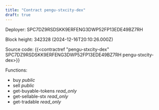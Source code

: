 ```yaml
---
title: "Contract pengu-stxcity-dex"
draft: true
---
```

Deployer: SPC7DZ9RSDSKK9ERFENG3DWP52FP13EDE49BZ7RH


 



Block height: 342328 (2024-12-16T20:10:26.000Z)

Source code: {{<contractref "pengu-stxcity-dex" SPC7DZ9RSDSKK9ERFENG3DWP52FP13EDE49BZ7RH pengu-stxcity-dex>}}

Functions:

* buy _public_
* sell _public_
* get-buyable-tokens _read_only_
* get-sellable-stx _read_only_
* get-tradable _read_only_
